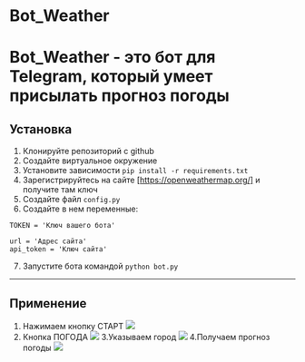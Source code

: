 # Bot_Weather

Bot_Weather - это бот для Telegram, который умеет присылать прогноз погоды
==================================================================================

## Установка

1. Клонируйте репозиторий с github
2. Создайте виртуальное окружение
3. Установите зависимости `pip install -r requirements.txt`
4. Зарегистрируйтесь на сайте [https://openweathermap.org/] и получите там ключ
5. Создайте файл `config.py`
6. Создайте в нем переменные:
```
TOKEN = 'Ключ вашего бота'

url = 'Адрес сайта'
api_token = 'Ключ сайта'
```
7. Запустите бота командой `python bot.py`

----------------------------------------------------------------------------------

## Применение

1. Нажимаем кнопку СТАРТ
![](https://user-images.githubusercontent.com/61093151/92274643-4d08a880-eef6-11ea-92c1-fbec72681630.jpg=x100 )
2. Кнопка ПОГОДА
![](https://user-images.githubusercontent.com/61093151/92275937-c2757880-eef8-11ea-9c16-7c86332f9780.jpg=x90)
3.Указываем город 
![](https://user-images.githubusercontent.com/61093151/92277347-652ef680-eefb-11ea-8197-98c37e000a68.jpg=x80)
4.Получаем прогноз погоды
![](https://user-images.githubusercontent.com/61093151/92277087-e3d76400-eefa-11ea-921a-b8bb7b011e45.jpg=x70)
